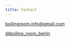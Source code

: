 ```yaml
---
title: Contact
---
```

boilingroom.info@gmail.com[](https://www.instagram.com/boiling_room_berlin/)

[@boiling_room_berlin](https://www.instagram.com/boiling_room_berlin/)